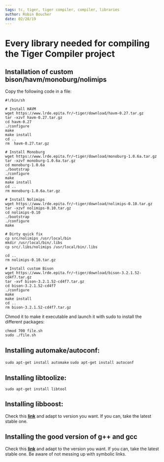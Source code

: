 ```yaml
---
tags: tc, tiger, tiger compiler, compiler, libraries
author: Robin Boucher
date: 02/28/19
---
```


# Every library needed for compiling the Tiger Compiler project

## Installation of custom bison/havm/monoburg/nolimips
Copy the following code in a file:
```
#!/bin/sh

# Install HAVM
wget https://www.lrde.epita.fr/~tiger/download/havm-0.27.tar.gz
tar -xzvf havm-0.27.tar.gz
cd havm-0.27
./configure
make
make install
cd ..
rm  havm-0.27.tar.gz

# Install Monoburg
wget https://www.lrde.epita.fr/~tiger/download/monoburg-1.0.6a.tar.gz
tar -xzvf monoburg-1.0.6a.tar.gz
cd monoburg-1.0.6a
./bootstrap
./configure
make
make install
cd ..
rm monoburg-1.0.6a.tar.gz

# Install Nolimips
wget https://www.lrde.epita.fr/~tiger/download/nolimips-0.10.tar.gz
tar -xzvf nolimips-0.10.tar.gz
cd nolimips-0.10
./bootstrap
./configure
make

# Dirty quick fix
cp src/nolimips /usr/local/bin
mkdir /usr/local/bin/.libs
cp src/.libs/nolimips /usr/local/bin/.libs

cd ..
rm nolimips-0.10.tar.gz

# Install custom Bison
wget https://www.lrde.epita.fr/~tiger/download/bison-3.2.1.52-cd4f7.tar.gz
tar -xvf bison-3.2.1.52-cd4f7.tar.gz
cd bison-3.2.1.52-cd4f7
./configure
make
make install
cd ..
rm bison-3.2.1.52-cd4f7.tar.gz
```
Chmod it to make it executable and launch it with sudo to install the different packages:
```
chmod 700 file.sh
sudo ./file.sh
```

## Installing automake/autoconf:
`sudo apt-get install automake`
`sudo apt-get install autoconf`

## Installing libtoolize:
`sudo apt-get install libtool`

## Installing libboost:
Check this **[link](https://stackoverflow.com/a/24086375)** and adapt to version you want. If you can, take the latest stable one.

## Installing the good version of g++ and gcc
Check this **[link](https://gist.github.com/jlblancoc/99521194aba975286c80f93e47966dc5)** and adapt to the version you want. If you can, take the latest stable one.
Be aware of not messing up with symbolic links.
